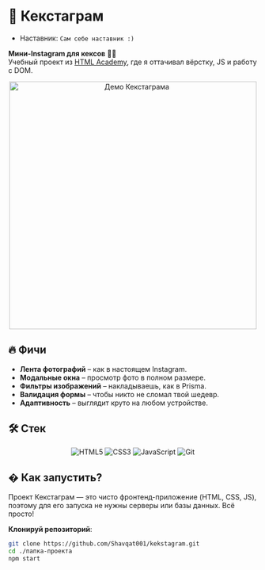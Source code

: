 # 📸 Кекстаграм

- Наставник: `Сам себе наставник :)`

**Мини-Instagram для кексов** 🍰✨  
Учебный проект из [HTML Academy](https://htmlacademy.ru/), где я оттачивал вёрстку, JS и работу с DOM.

<div align="center">
  <img src="https://media.giphy.com/media/v1.Y2lkPTc5MGI3NjExcW0yZ2VqY2h6bmVlY3J5Z3B6Z2Z6Z2Z6Z2Z6Z2Z6Z2Z6Z2Z6Z2Z6Z2Z6Z2Z6Zw/giphy.gif" width="500" alt="Демо Кекстаграма">
</div>

## 🔥 Фичи  
- **Лента фотографий** – как в настоящем Instagram.  
- **Модальные окна** – просмотр фото в полном размере.  
- **Фильтры изображений** – накладываешь, как в Prisma.  
- **Валидация формы** – чтобы никто не сломал твой шедевр.  
- **Адаптивность** – выглядит круто на любом устройстве.  

## 🛠 Стек  
<div align="center">
  <img src="https://img.shields.io/badge/HTML5-E34F26?logo=html5&logoColor=white" alt="HTML5">
  <img src="https://img.shields.io/badge/CSS3-1572B6?logo=css3&logoColor=white" alt="CSS3">
  <img src="https://img.shields.io/badge/JavaScript-F7DF1E?logo=javascript&logoColor=black" alt="JavaScript">
  <img src="https://img.shields.io/badge/Git-F05032?logo=git&logoColor=white" alt="Git">
</div>

## � Как запустить?

Проект Кекстаграм — это чисто фронтенд-приложение (HTML, CSS, JS), поэтому для его запуска не нужны серверы или базы данных. Всё просто!

**Клонируй репозиторий**:  
   ```bash
   git clone https://github.com/Shavqat001/kekstagram.git
   cd ./папка-проекта
   npm start